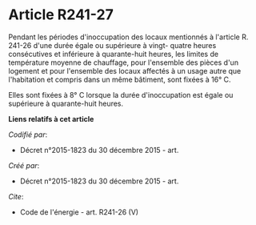 # Article R241-27

Pendant les périodes d'inoccupation des locaux mentionnés à l'article R. 241-26 d'une durée égale ou supérieure à vingt-
quatre heures consécutives et inférieure à quarante-huit heures, les limites de température moyenne de chauffage, pour
l'ensemble des pièces d'un logement et pour l'ensemble des locaux affectés à un usage autre que l'habitation et compris dans
un même bâtiment, sont fixées à 16° C. 

Elles sont fixées à 8° C lorsque la durée d'inoccupation est égale ou supérieure à quarante-huit heures.

**Liens relatifs à cet article**

_Codifié par_:

  - Décret n°2015-1823 du 30 décembre 2015 - art.

_Créé par_:

  - Décret n°2015-1823 du 30 décembre 2015 - art.

_Cite_:

  - Code de l'énergie - art. R241-26 (V)
